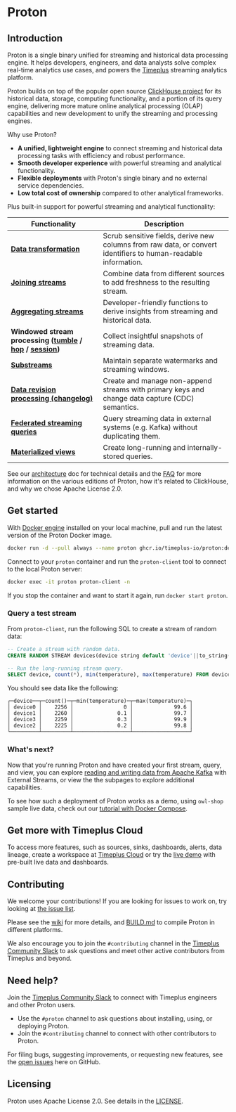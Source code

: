 # Proton

## Introduction

Proton is a single binary unified for streaming and historical data processing engine. It helps developers, engineers,
and data analysts solve complex real-time analytics use cases, and powers the [Timeplus](https://www.timeplus.com/) streaming analytics platform.

Proton builds on top of the popular open source [ClickHouse project](https://github.com/clickhouse/clickhouse) for its historical data, storage, computing functionality, and a portion of its query engine, delivering more mature online analytical processing (OLAP) capabilities and new development to unify the streaming and processing engines.

Why use Proton?

- **A unified, lightweight engine** to connect streaming and historical data processing tasks with efficiency and robust performance.
- **Smooth developer experience** with powerful streaming and analytical functionality.
- **Flexible deployments** with Proton's single binary and no external service dependencies.
- **Low total cost of ownership** compared to other analytical frameworks.

Plus built-in support for powerful streaming and analytical functionality:

| Functionality | Description |
| --- | --- |
| <b>[Data transformation](usecases#data)</b> | Scrub sensitive fields, derive new columns from raw data, or convert identifiers to human-readable information. |
| <b>[Joining streams](joins)</b> | Combine data from different sources to add freshness to the resulting stream. |
| <b>[Aggregating streams](functions_for_agg)</b> | Developer-friendly functions to derive insights from streaming and historical data. |
| <b>Windowed stream processing ([tumble](functions_for_streaming#tumble) / [hop](functions_for_streaming#hop) / [session](functions_for_streaming#session))</b> | Collect insightful snapshots of streaming data. |
| <b>[Substreams](substream)</b> | Maintain separate watermarks and streaming windows. |
| <b>[Data revision processing (changelog)](changelog-stream)</b> | Create and manage non-append streams with primary keys and change data capture (CDC) semantics. |
| <b>[Federated streaming queries](external-stream)</b> | Query streaming data in external systems (e.g. Kafka) without duplicating them. |
| <b>[Materialized views](view#m_view)</b> | Create long-running and internally-stored queries. |

See our [architecture](proton-architecture) doc for technical details and the [FAQ](proton-faq) for more information on the various editions of Proton, how it's related to ClickHouse, and why we chose Apache License 2.0.

## Get started

With [Docker engine](https://docs.docker.com/engine/install/) installed on your local machine, pull and run the latest version of the Proton Docker image.

```bash
docker run -d --pull always --name proton ghcr.io/timeplus-io/proton:develop
```

Connect to your `proton` container and run the `proton-client` tool to connect to the local Proton server:

```bash
docker exec -it proton proton-client -n
```

If you stop the container and want to start it again, run `docker start proton`.

### Query a test stream

From `proton-client`, run the following SQL to create a stream of random data:

```sql
-- Create a stream with random data.
CREATE RANDOM STREAM devices(device string default 'device'||to_string(rand()%4), temperature float default rand()%1000/10);

-- Run the long-running stream query.
SELECT device, count(*), min(temperature), max(temperature) FROM devices GROUP BY device;
```

You should see data like the following:

```
┌─device──┬─count()─┬─min(temperature)─┬─max(temperature)─┐
│ device0 │    2256 │                0 │             99.6 │
│ device1 │    2260 │              0.1 │             99.7 │
│ device3 │    2259 │              0.3 │             99.9 │
│ device2 │    2225 │              0.2 │             99.8 │
└─────────┴─────────┴──────────────────┴──────────────────┘
```

### What's next?

Now that you're running Proton and have created your first stream, query, and view, you can explore [reading and writing
data from Apache Kafka](proton-kafka#tutorial) with External Streams, or view the the subpages to explore additional capabilities.

To see how such a deployment of Proton works as a demo, using `owl-shop` sample live data, check out our [tutorial with
Docker Compose](proton-kafka#tutorial).

## Get more with Timeplus Cloud

To access more features, such as sources, sinks, dashboards, alerts, data lineage, create a workspace at [Timeplus
Cloud](https://us.timeplus.cloud) or try the [live demo](https://demo.timeplus.cloud) with pre-built live data and
dashboards.

## Contributing

We welcome your contributions! If you are looking for issues to work on, try looking at [the issue list](https://github.com/timeplus-io/proton/issues).

Please see the [wiki](https://github.com/timeplus-io/proton/wiki/Contributing) for more details, and [BUILD.md](https://github.com/timeplus-io/proton/blob/develop/BUILD.md) to compile Proton in different platforms.

We also encourage you to join the `#contributing` channel in the [Timeplus Community Slack](https://timeplus.com/slack) to ask questions and meet other active contributors from Timeplus and beyond.

## Need help?

Join the [Timeplus Community Slack](https://timeplus.com/slack) to connect with Timeplus engineers and other Proton
users.

- Use the `#proton` channel to ask questions about installing, using, or deploying Proton.
- Join the `#contributing` channel to connect with other contributors to Proton.

For filing bugs, suggesting improvements, or requesting new features, see the [open issues](https://github.com/timeplus-io/proton/issues) here on GitHub.

## Licensing

Proton uses Apache License 2.0. See details in the [LICENSE](https://github.com/timeplus-io/proton/blob/master/LICENSE).

